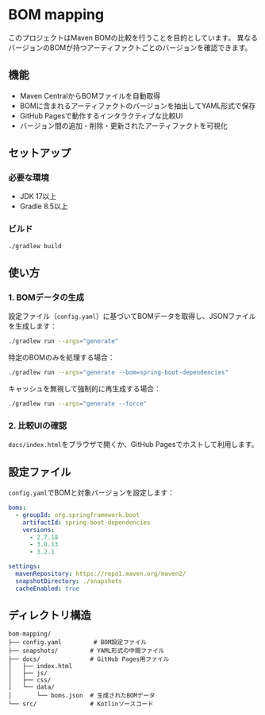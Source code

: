 BOM mapping
=====

このプロジェクトはMaven BOMの比較を行うことを目的としています。
異なるバージョンのBOMが持つアーティファクトごとのバージョンを確認できます。

## 機能

- Maven CentralからBOMファイルを自動取得
- BOMに含まれるアーティファクトのバージョンを抽出してYAML形式で保存
- GitHub Pagesで動作するインタラクティブな比較UI
- バージョン間の追加・削除・更新されたアーティファクトを可視化

## セットアップ

### 必要な環境
- JDK 17以上
- Gradle 8.5以上

### ビルド
```bash
./gradlew build
```

## 使い方

### 1. BOMデータの生成

設定ファイル（`config.yaml`）に基づいてBOMデータを取得し、JSONファイルを生成します：

```bash
./gradlew run --args="generate"
```

特定のBOMのみを処理する場合：
```bash
./gradlew run --args="generate --bom=spring-boot-dependencies"
```

キャッシュを無視して強制的に再生成する場合：
```bash
./gradlew run --args="generate --force"
```

### 2. 比較UIの確認

`docs/index.html`をブラウザで開くか、GitHub Pagesでホストして利用します。

## 設定ファイル

`config.yaml`でBOMと対象バージョンを設定します：

```yaml
boms:
  - groupId: org.springframework.boot
    artifactId: spring-boot-dependencies
    versions:
      - 2.7.18
      - 3.0.13
      - 3.2.1

settings:
  mavenRepository: https://repo1.maven.org/maven2/
  snapshotDirectory: ./snapshots
  cacheEnabled: true
```

## ディレクトリ構造

```
bom-mapping/
├── config.yaml         # BOM設定ファイル
├── snapshots/         # YAML形式の中間ファイル
├── docs/              # GitHub Pages用ファイル
│   ├── index.html
│   ├── js/
│   ├── css/
│   └── data/
│       └── boms.json  # 生成されたBOMデータ
└── src/               # Kotlinソースコード
```
